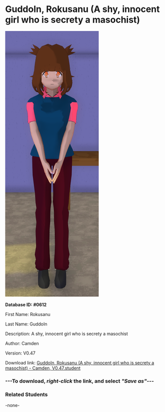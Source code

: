 # GuddoIn, Rokusanu (A shy, innocent girl who is secrety a masochist)

<img src="Files/Images/GuddoIn, Rokusanu (A shy, innocent girl who is secrety a masochist).png" title="GuddoIn, Rokusanu (A shy, innocent girl who is secrety a masochist) - Camden, V0.47">

**Database ID: #0612**

First Name: Rokusanu

Last Name: GuddoIn

Description: A shy, innocent girl who is secrety a masochist

Author: Camden

Version: V0.47

Download link: <a href="https://raw.githubusercontent.com/Arbiter1223/Daigaku-Gurashi-Custom-Students/master/Files/Studen%20Files/GuddoIn%2C%20Rokusanu%20(A%20shy%2C%20innocent%20girl%20who%20is%20secrety%20a%20masochist)%20-%20Camden%2C%20V0.47.student">GuddoIn, Rokusanu (A shy, innocent girl who is secrety a masochist) - Camden, V0.47.student</a>

### ---**To download, _right-click_ the link, and select _"Save as"_**---

### Related Students

-none-
